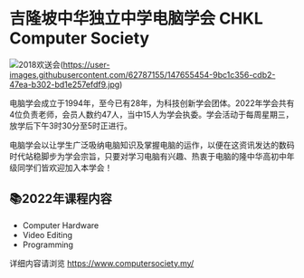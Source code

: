 # 吉隆坡中华独立中学电脑学会 CHKL Computer Society

![2018欢送会]()(https://user-images.githubusercontent.com/62787155/147655454-9bc1c356-cdb2-47ea-b302-bd1e257efdf9.jpg)

电脑学会成立于1994年，至今已有28年，为科技创新学会团体。2022年学会共有4位负责老师，会员人数约47人，当中15人为学会执委。学会活动于每周星期三，放学后下午3时30分至5时正进行。

电脑学会以让学生广泛吸纳电脑知识及掌握电脑的运作，以便在这资讯发达的数码时代站稳脚步为学会宗旨，只要对学习电脑有兴趣、热衷于电脑的隆中华高初中年级同学们皆欢迎加入本学会！


## 📚2022年课程内容
* Computer Hardware
* Video Editing
* Programming

详细内容请浏览 https://www.computersociety.my/

